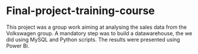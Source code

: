# Final-project-training-course
This project was a group work aiming at analysing the sales data from the Volkswagen group.
A mandatory step was to build a datawarehouse, the we did using MySQL and Python scripts.
The results were presented using Power Bi.
